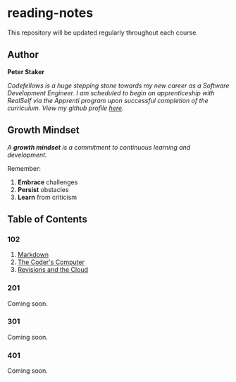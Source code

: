 # **reading-notes**
This repository will be updated regularly throughout each course.

## Author
**Peter Staker**

*Codefellows is a huge stepping stone towards my new career as a Software Development Engineer. I am scheduled to begin an apprenticeship with RealSelf via the Apprenti program upon successful completion of the curriculum. View my github profile [here](https://github.com/peterjast).*

## Growth Mindset
*A **growth mindset** is a commitment to continuous learning and development.* 

Remember:
1. **Embrace** challenges
1. **Persist** obstacles
1. **Learn** from criticism

## Table of Contents

### 102
1. [Markdown](class01.md)
1. [The Coder's Computer](class02.md)
1. [Revisions and the Cloud](class03.md)
 
### 201

Coming soon.

### 301

Coming soon.

### 401

Coming soon.
